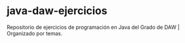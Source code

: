 # java-daw-ejercicios
Repositorio de ejercicios de programación en Java del Grado de DAW | Organizado por temas.
